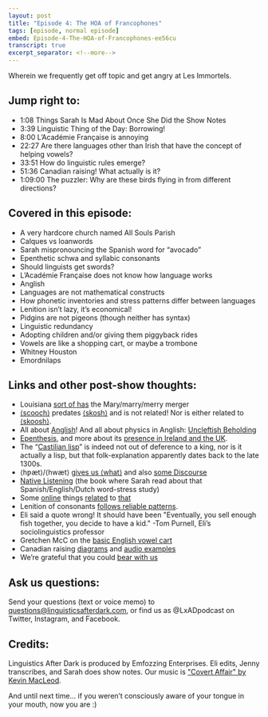 ```yaml
---
layout: post
title: "Episode 4: The HOA of Francophones"
tags: [episode, normal episode]
embed: Episode-4-The-HOA-of-Francophones-ee56cu
transcript: true
excerpt_separator: <!--more-->
---
```


Wherein we frequently get off topic and get angry at Les Immortels.
<!--more-->

## Jump right to:
- 1:08 Things Sarah Is Mad About Once She Did the Show Notes
- 3:39 Linguistic Thing of the Day: Borrowing!
- 8:00 L’Académie Française is annoying
- 22:27 Are there languages other than Irish that have the concept of helping vowels?
- 33:51 How do linguistic rules emerge?
- 51:36 Canadian raising! What actually is it?
- 1:09:00 The puzzler: Why are these birds flying in from different directions?

## Covered in this episode:
- A very hardcore church named All Souls Parish
- Calques vs loanwords
- Sarah mispronouncing the Spanish word for “avocado”
- Epenthetic schwa and syllabic consonants
- Should linguists get swords?
- L’Académie Française does not know how language works
- Anglish
- Languages are not mathematical constructs
- How phonetic inventories and stress patterns differ between languages
- Lenition isn’t lazy, it’s economical!
- Pidgins are not pigeons (though neither has syntax)
- Linguistic redundancy
- Adopting children and/or giving them piggyback rides
- Vowels are like a shopping cart, or maybe a trombone
- Whitney Houston
- Emordnilaps

## Links and other post-show thoughts:
- Louisiana [sort of has](http://lxad.cf/4-lamerger) the Mary/marry/merry merger
- [⟨scooch⟩](http://lxad.cf/4-skosh) predates [⟨skosh⟩](https://www.etymonline.com/word/skosh) and is not related! Nor is either related to [⟨skoosh⟩](https://www.dsl.ac.uk/entry/snd/skoosh).
- All about [Anglish](https://anglish.fandom.com/wiki/Goals_of_Anglish)! And all about physics in Anglish: [Uncleftish Beholding](http://lxad.cf/4-anglish)
- [Epenthesis](http://lxad.cf/4-epenthesis1), and more about its [presence in Ireland and the UK](http://lxad.cf/4-epenthesis2).
- The “[Castilian lisp](https://linguistlist.org/issues/11/11-2186.html)” is indeed not out of deference to a king, nor is it actually a lisp, but that folk-explanation apparently dates back to the late 1300s.
- ⟨hƿæt⟩/⟨hwæt⟩ [gives us ⟨what⟩](https://www.etymonline.com/word/what) and also [some Discourse](http://lxad.cf/4-hwaet)
- [Native Listening](https://mitpress.mit.edu/books/native-listening) (the book where Sarah read about that Spanish/English/Dutch word-stress study)
- Some [online](http://lxad.cf/4-stress1) things [related](http://lxad.cf/4-stress2) to [that](http://lxad.cf/4-stress3)
- Lenition of consonants [follows reliable patterns](https://en.wikipedia.org/wiki/Lenition).
- Eli said a quote wrong! It should have been "Eventually, you sell enough fish together, you decide to have a kid." -Tom Purnell, Eli’s sociolinguistics professor
- Gretchen McC on the [basic English vowel cart](http://lxad.cf/vowel-chart)
- Canadian raising [diagrams](http://lxad.cf/4-raising1) and [audio examples](http://lxad.cf/4-raising2)
- We’re grateful that you could [bear with us](https://twitter.com/dennisfarrell/status/857268898508541955)

## Ask us questions:
Send your questions (text or voice memo) to questions@linguisticsafterdark.com, or find us as @LxADpodcast on Twitter, Instagram, and Facebook.

## Credits:
Linguistics After Dark is produced by Emfozzing Enterprises. Eli edits, Jenny transcribes, and Sarah does show notes. Our music is ["Covert Affair" by Kevin MacLeod](http://lxad.cf/music).

And until next time… if you weren’t consciously aware of your tongue in your mouth, now you are :)
